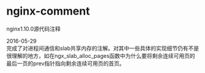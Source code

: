 # nginx-comment
nginx1.10.0源代码注释

2016-05-29   
完成了对进程间通信和slab共享内存的注解。对其中一些具体的实现细节仍有不是很理解的地方，如在ngx_slab_alloc_pages函数中为什么要将剩余连续可用页的最后一页的prev指针指向剩余连续可用页的首页。
